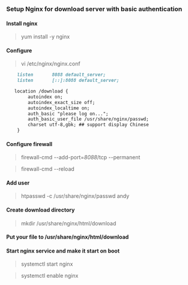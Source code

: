 ### Setup Nginx for download server with basic authentication

#### Install nginx
> yum install -y nginx

#### Configure 
> vi /etc/nginx/nginx.conf

```markdown
    listen       8088 default_server;
    listen       [::]:8088 default_server;
```

```markdown
   location /download {
        autoindex on;
        autoindex_exact_size off;
        autoindex_localtime on;
        auth_basic "please log on...";
        auth_basic_user_file /usr/share/nginx/passwd;
        charset utf-8,gbk; ## support display Chinese
    }
```

#### Configure firewall
> firewall-cmd --add-port=*8088*/tcp --permanent 


> firewall-cmd --reload

#### Add user
> htpasswd -c /usr/share/nginx/passwd andy

#### Create download directory
> mkdir /usr/share/nginx/html/download

#### Put your file to /usr/share/nginx/html/download

#### Start nginx service and make it start on boot
> systemctl start nginx

> systemctl enable nginx